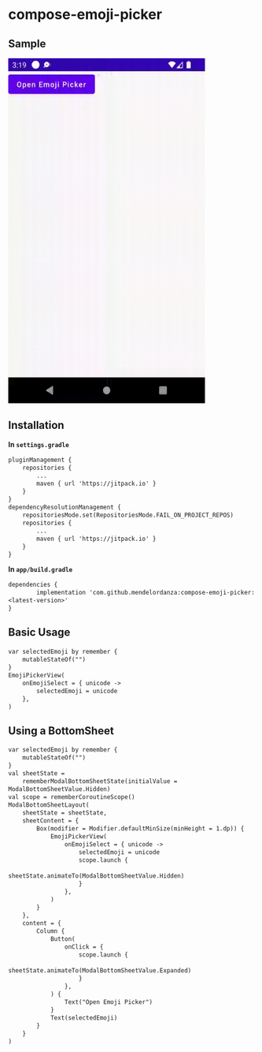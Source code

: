 # compose-emoji-picker


## Sample
<img src="https://github.com/mendelordanza/compose-emoji-picker/blob/main/untitled.gif" width="400" height="700"/>

## Installation
**In `settings.gradle`**
```
pluginManagement {
    repositories {
        ...
        maven { url 'https://jitpack.io' }
    }
}
dependencyResolutionManagement {
    repositoriesMode.set(RepositoriesMode.FAIL_ON_PROJECT_REPOS)
    repositories {
        ...
        maven { url 'https://jitpack.io' }
    }
}
```

**In `app/build.gradle`**
```
dependencies {
        implementation 'com.github.mendelordanza:compose-emoji-picker:<latest-version>'
}
```

## Basic Usage
```
var selectedEmoji by remember {
    mutableStateOf("")
}
EmojiPickerView(
    onEmojiSelect = { unicode ->
        selectedEmoji = unicode
    },
)
```

## Using a BottomSheet
```
var selectedEmoji by remember {
    mutableStateOf("")
}
val sheetState =
    rememberModalBottomSheetState(initialValue = ModalBottomSheetValue.Hidden)
val scope = rememberCoroutineScope()
ModalBottomSheetLayout(
    sheetState = sheetState,
    sheetContent = {
        Box(modifier = Modifier.defaultMinSize(minHeight = 1.dp)) {
            EmojiPickerView(
                onEmojiSelect = { unicode ->
                    selectedEmoji = unicode
                    scope.launch {
                        sheetState.animateTo(ModalBottomSheetValue.Hidden)
                    }
                },
            )
        }
    },
    content = {
        Column {
            Button(
                onClick = {
                    scope.launch {
                        sheetState.animateTo(ModalBottomSheetValue.Expanded)
                    }
                },
            ) {
                Text("Open Emoji Picker")
            }
            Text(selectedEmoji)
        }
    }
)
```
